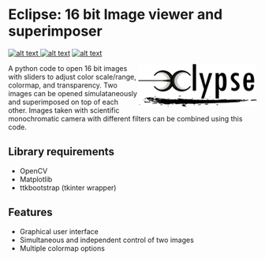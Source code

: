 # Eclipse: 16 bit Image viewer and superimposer

<p float="left">
<a href = "https://github.com/zaman13/16-bit-TIF-image-viewer/tree/main/Codes"> <img src="https://img.shields.io/badge/Language-Python-blue" alt="alt text"> </a>
<a href = "https://github.com/zaman13/16-bit-TIF-image-viewer/blob/main/LICENSE"> <img src="https://img.shields.io/github/license/zaman13/Poisson-solver-2D" alt="alt text"></a>
<a href = "https://github.com/zaman13/16-bit-TIF-image-viewer/tree/main/Codes"> <img src="https://img.shields.io/badge/version-0.4-red" alt="alt text"> </a>
</p>

<p>
  <img align = "right" src="https://github.com/zaman13/16-bit-TIF-image-viewer/blob/main/Codes/Beta%20versions/ec_logo_90px.png"  width = "240" />


A python code to open 16 bit images with sliders to adjust color scale/range, colormap, and transparency. Two images can be opened simulataneously and superimposed on top of each other. Images taken with scientific monochromatic camera with different filters can be combined using this code.   

</p>

## Library requirements
- OpenCV
- Matplotlib
- ttkbootstrap (tkinter wrapper)

## Features
- Graphical user interface
- Simultaneous and independent control of two images
- Multiple colormap options
   
